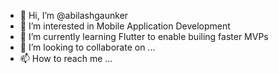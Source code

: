 - 👋 Hi, I’m @abilashgaunker
- 👀 I’m interested in Mobile Application Development
- 🌱 I’m currently learning Flutter to enable builing faster MVPs
- 💞️ I’m looking to collaborate on ...
- 📫 How to reach me ...

<!---
abilashgaunker/abilashgaunker is a ✨ special ✨ repository because its `README.md` (this file) appears on your GitHub profile.
You can click the Preview link to take a look at your changes.
--->
